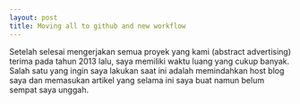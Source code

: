 ```yaml
---
layout: post
title: Moving all to github and new workflow
---
```

Setelah selesai mengerjakan semua proyek yang kami (abstract advertising) terima pada tahun 2013 lalu, saya memiliki waktu luang yang cukup banyak. Salah satu yang ingin saya lakukan saat ini adalah memindahkan host blog saya dan memasukan artikel yang selama ini saya buat namun belum sempat saya unggah.

